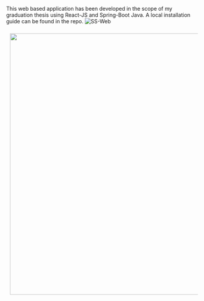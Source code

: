 This web based application has been developed in the scope of my graduation thesis using React-JS and Spring-Boot Java. A local installation guide can be found in the repo.
![SS-Web](https://github.com/user-attachments/assets/9b21af00-fe28-413a-b0f1-5ca7134928f8)

<div style="display: flex; justify-content: space-around; flex-wrap: wrap;">
   <img src="https://github.com/user-attachments/assets/1c785cb5-7c6b-4b88-bdd3-d070b556fd06"style="width: 700px; margin: 10px;">
</div>

